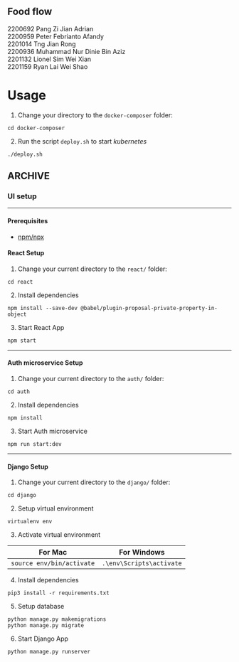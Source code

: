 ## Food flow

2200692 Pang Zi Jian Adrian <br>
2200959 Peter Febrianto Afandy <br>
2201014 Tng Jian Rong <br>
2200936 Muhammad Nur Dinie Bin Aziz <br>
2201132 Lionel Sim Wei Xian <br>
2201159 Ryan Lai Wei Shao <br>

# Usage

1. Change your directory to the `docker-composer` folder:

```
cd docker-composer
```

2. Run the script `deploy.sh` to start *kubernetes*

```
./deploy.sh
```

## ARCHIVE
### UI setup

---

#### Prerequisites

- [npm/npx](https://docs.npmjs.com/downloading-and-installing-node-js-and-npm)

#### React Setup

1. Change your current directory to the `react/` folder:

```
cd react
```

2. Install dependencies

```
npm install --save-dev @babel/plugin-proposal-private-property-in-object
```

3. Start React App

```
npm start
```

---

#### Auth microservice Setup

1. Change your current directory to the `auth/` folder:

```
cd auth
```

2. Install dependencies

```
npm install
```

3. Start Auth microservice

```
npm run start:dev
```

---

#### Django Setup

1. Change your current directory to the `django/` folder:

```
cd django
```

2. Setup virtual environment

```
virtualenv env
```

3. Activate virtual environment

| For Mac                      | For Windows                 |
| ---------------------------- | --------------------------- |
| ```source env/bin/activate```| ```.\env\Scripts\activate```|

4. Install dependencies

```
pip3 install -r requirements.txt
```

5. Setup database

```
python manage.py makemigrations
python manage.py migrate
```

6. Start Django App

```
python manage.py runserver
```

